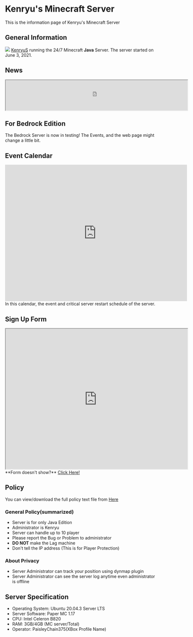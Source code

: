 # Kenryu's Minecraft Server
This is the information page of Kenryu's Minecraft Server

## General Information
![](https://kenryus.github.io/kenryumcserver/IMG/1.png)
[KenryuS](https://github.com/kenryuS) running the 24/7 Minecraft **Java** Server. The server started on June 3, 2021.

## News
<iframe src='https://kenryus.github.io/kenryumcserver/news.html' width="600" height="100" frameborder="1" marginwidth="0" marginheight="0">Loading...</iframe>

## For Bedrock Edition
The Bedrock Server is now in testing! The Events, and the web page might change a little bit.

## Event Calendar
<iframe src="https://calendar.google.com/calendar/embed?src=0hfabf7fnkq8k2jv18s8qc4qa0%40group.calendar.google.com&ctz=America%2FNew_York" style="border: 0" width="600" height="450" frameborder="1" scrolling="no"></iframe>
In this calendar, the event and critical server restart schedule of the server.

## Sign Up Form

<iframe src="https://docs.google.com/forms/d/e/1FAIpQLSexwiucdC6I29GSAKNld9XF3ESNZcYZ9rn9DcSw3t7tywnlbw/viewform?embedded=true" width="600" height="463" frameborder="1" marginheight="0" marginwidth="0">Loading…</iframe>
**Form doesn't show?** <a href='https://forms.gle/RX6CmUUxxHGoupzc8' target='new'>Click Here!</a>

## Policy
You can view/download the full policy text file from <a href='https://kenryus.github.io/kenryumcserver/policy.txt'>Here</a>

### General Policy(summarized)
- Server is for only Java Edition
- Administrator is Kenryu
- Server can handle up to 10 player
- Please report the Bug or Problem to administrator
- **DO NOT** make the Lag machine
- Don't tell the IP address (This is for Player Protection)

### About Privacy
- Server Administrator can track your position using dynmap plugin
- Server Administrator can see the server log anytime even administrator is offline

## Server Specification

- Operating System: Ubuntu 20.04.3 Server LTS
- Server Software: Paper MC 1.17
- CPU: Intel Celeron B820
- RAM: 3GB/4GB (MC server/Total)
- Operator: PaisleyChain375(XBox Profile Name)
